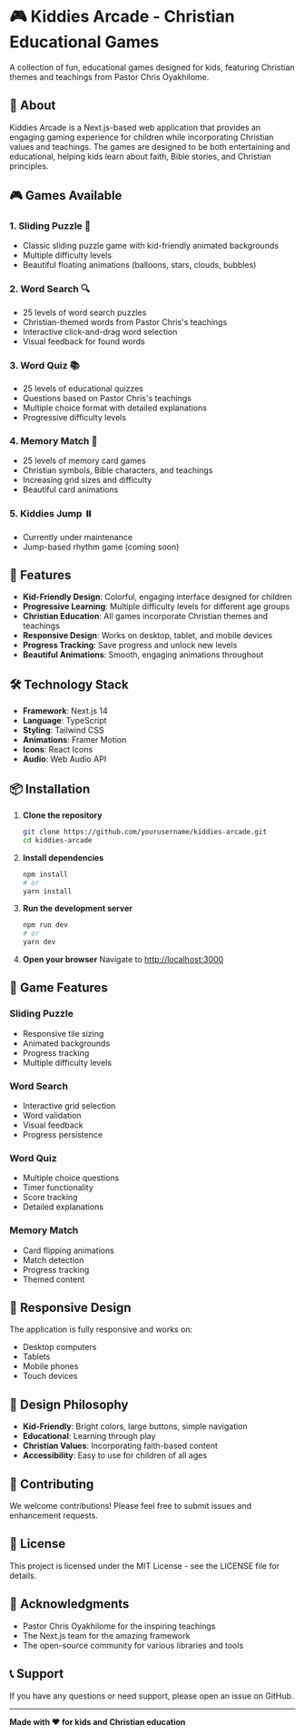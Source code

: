 # 🎮 Kiddies Arcade - Christian Educational Games

A collection of fun, educational games designed for kids, featuring Christian themes and teachings from Pastor Chris Oyakhilome.

## 🎯 About

Kiddies Arcade is a Next.js-based web application that provides an engaging gaming experience for children while incorporating Christian values and teachings. The games are designed to be both entertaining and educational, helping kids learn about faith, Bible stories, and Christian principles.

## 🎮 Games Available

### 1. **Sliding Puzzle** 🧩
- Classic sliding puzzle game with kid-friendly animated backgrounds
- Multiple difficulty levels
- Beautiful floating animations (balloons, stars, clouds, bubbles)

### 2. **Word Search** 🔍
- 25 levels of word search puzzles
- Christian-themed words from Pastor Chris's teachings
- Interactive click-and-drag word selection
- Visual feedback for found words

### 3. **Word Quiz** 📚
- 25 levels of educational quizzes
- Questions based on Pastor Chris's teachings
- Multiple choice format with detailed explanations
- Progressive difficulty levels

### 4. **Memory Match** 🧠
- 25 levels of memory card games
- Christian symbols, Bible characters, and teachings
- Increasing grid sizes and difficulty
- Beautiful card animations

### 5. **Kiddies Jump** ⏸️
- Currently under maintenance
- Jump-based rhythm game (coming soon)

## 🚀 Features

- **Kid-Friendly Design**: Colorful, engaging interface designed for children
- **Progressive Learning**: Multiple difficulty levels for different age groups
- **Christian Education**: All games incorporate Christian themes and teachings
- **Responsive Design**: Works on desktop, tablet, and mobile devices
- **Progress Tracking**: Save progress and unlock new levels
- **Beautiful Animations**: Smooth, engaging animations throughout

## 🛠️ Technology Stack

- **Framework**: Next.js 14
- **Language**: TypeScript
- **Styling**: Tailwind CSS
- **Animations**: Framer Motion
- **Icons**: React Icons
- **Audio**: Web Audio API

## 📦 Installation

1. **Clone the repository**
   ```bash
   git clone https://github.com/yourusername/kiddies-arcade.git
   cd kiddies-arcade
   ```

2. **Install dependencies**
   ```bash
   npm install
   # or
   yarn install
   ```

3. **Run the development server**
   ```bash
   npm run dev
   # or
   yarn dev
   ```

4. **Open your browser**
   Navigate to [http://localhost:3000](http://localhost:3000)

## 🎯 Game Features

### Sliding Puzzle
- Responsive tile sizing
- Animated backgrounds
- Progress tracking
- Multiple difficulty levels

### Word Search
- Interactive grid selection
- Word validation
- Visual feedback
- Progress persistence

### Word Quiz
- Multiple choice questions
- Timer functionality
- Score tracking
- Detailed explanations

### Memory Match
- Card flipping animations
- Match detection
- Progress tracking
- Themed content

## 📱 Responsive Design

The application is fully responsive and works on:
- Desktop computers
- Tablets
- Mobile phones
- Touch devices

## 🎨 Design Philosophy

- **Kid-Friendly**: Bright colors, large buttons, simple navigation
- **Educational**: Learning through play
- **Christian Values**: Incorporating faith-based content
- **Accessibility**: Easy to use for children of all ages

## 🤝 Contributing

We welcome contributions! Please feel free to submit issues and enhancement requests.

## 📄 License

This project is licensed under the MIT License - see the LICENSE file for details.

## 🙏 Acknowledgments

- Pastor Chris Oyakhilome for the inspiring teachings
- The Next.js team for the amazing framework
- The open-source community for various libraries and tools

## 📞 Support

If you have any questions or need support, please open an issue on GitHub.

---

**Made with ❤️ for kids and Christian education**
